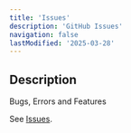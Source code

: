 ```yaml
---
title: 'Issues'
description: 'GitHub Issues'
navigation: false
lastModified: '2025-03-28'
---
```


## Description

Bugs, Errors and Features

See [Issues](https://annebrown.ca/meta/issues).
